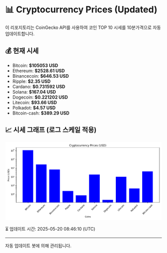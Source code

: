
# 📊 Cryptocurrency Prices (Updated)

이 리포지토리는 CoinGecko API를 사용하여 코인 TOP 10 시세를 10분가격으로 자동 업데이트합니다.

## 💰 현재 시세
- Bitcoin: **$105053 USD**
- Ethereum: **$2528.61 USD**
- Binancecoin: **$646.53 USD**
- Ripple: **$2.35 USD**
- Cardano: **$0.731592 USD**
- Solana: **$167.04 USD**
- Dogecoin: **$0.221202 USD**
- Litecoin: **$93.66 USD**
- Polkadot: **$4.57 USD**
- Bitcoin-cash: **$389.29 USD**

## 📈 시세 그래프 (로그 스케일 적용)
![Crypto Prices](crypto_prices.png)

⏳ 업데이트 시간: 2025-05-20 08:46:10 (UTC)

---
자동 업데이트 봇에 의해 관리됩니다.
